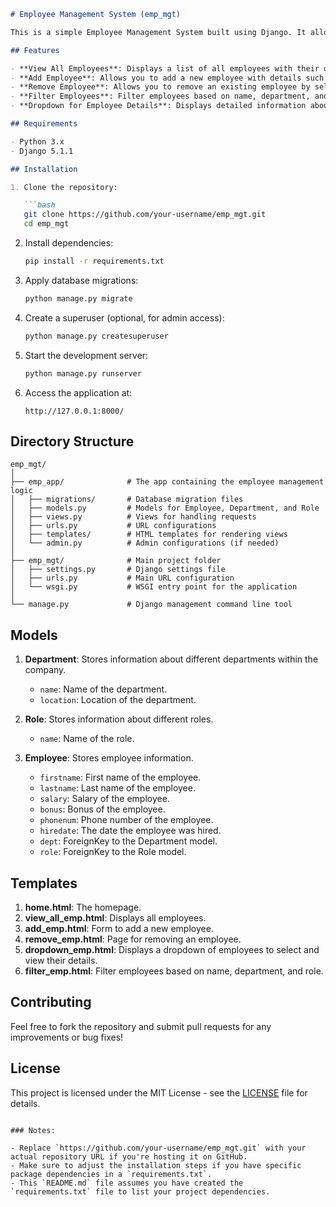 ```markdown
# Employee Management System (emp_mgt)

This is a simple Employee Management System built using Django. It allows you to manage employees, including viewing, adding, and removing employees, as well as filtering and displaying employee details based on different criteria. 

## Features

- **View All Employees**: Displays a list of all employees with their details.
- **Add Employee**: Allows you to add a new employee with details such as name, salary, bonus, phone number, department, and role.
- **Remove Employee**: Allows you to remove an existing employee by selecting from a dropdown.
- **Filter Employees**: Filter employees based on name, department, and role.
- **Dropdown for Employee Details**: Displays detailed information about an employee selected from a dropdown.

## Requirements

- Python 3.x
- Django 5.1.1

## Installation

1. Clone the repository:

   ```bash
   git clone https://github.com/your-username/emp_mgt.git
   cd emp_mgt
   ```

2. Install dependencies:

   ```bash
   pip install -r requirements.txt
   ```

3. Apply database migrations:

   ```bash
   python manage.py migrate
   ```

4. Create a superuser (optional, for admin access):

   ```bash
   python manage.py createsuperuser
   ```

5. Start the development server:

   ```bash
   python manage.py runserver
   ```

6. Access the application at:

   ```
   http://127.0.0.1:8000/
   ```

## Directory Structure

```
emp_mgt/
│
├── emp_app/              # The app containing the employee management logic
│   ├── migrations/       # Database migration files
│   ├── models.py         # Models for Employee, Department, and Role
│   ├── views.py          # Views for handling requests
│   ├── urls.py           # URL configurations
│   ├── templates/        # HTML templates for rendering views
│   └── admin.py          # Admin configurations (if needed)
│
├── emp_mgt/              # Main project folder
│   ├── settings.py       # Django settings file
│   ├── urls.py           # Main URL configuration
│   └── wsgi.py           # WSGI entry point for the application
│
└── manage.py             # Django management command line tool
```

## Models

1. **Department**: Stores information about different departments within the company.
   - `name`: Name of the department.
   - `location`: Location of the department.

2. **Role**: Stores information about different roles.
   - `name`: Name of the role.

3. **Employee**: Stores employee information.
   - `firstname`: First name of the employee.
   - `lastname`: Last name of the employee.
   - `salary`: Salary of the employee.
   - `bonus`: Bonus of the employee.
   - `phonenum`: Phone number of the employee.
   - `hiredate`: The date the employee was hired.
   - `dept`: ForeignKey to the Department model.
   - `role`: ForeignKey to the Role model.

## Templates

1. **home.html**: The homepage.
2. **view_all_emp.html**: Displays all employees.
3. **add_emp.html**: Form to add a new employee.
4. **remove_emp.html**: Page for removing an employee.
5. **dropdown_emp.html**: Displays a dropdown of employees to select and view their details.
6. **filter_emp.html**: Filter employees based on name, department, and role.

## Contributing

Feel free to fork the repository and submit pull requests for any improvements or bug fixes!

## License

This project is licensed under the MIT License - see the [LICENSE](LICENSE) file for details.
```

### Notes:

- Replace `https://github.com/your-username/emp_mgt.git` with your actual repository URL if you're hosting it on GitHub.
- Make sure to adjust the installation steps if you have specific package dependencies in a `requirements.txt`.
- This `README.md` file assumes you have created the `requirements.txt` file to list your project dependencies.
